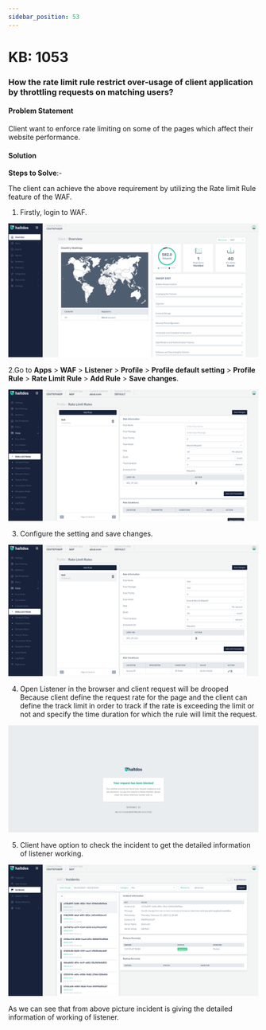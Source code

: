 ```yaml
---
sidebar_position: 53
---
```


# KB: 1053

### **How the rate limit rule restrict over-usage of client application by throttling requests on matching users?**

#### **Problem Statement**

Client want to enforce rate limiting on some of the pages which affect their website performance.

#### **Solution**

**Steps to Solve**:-

The client can achieve the above requirement by utilizing the Rate limit Rule feature of the WAF.

1. Firstly, login to WAF.

![kb-1053](/img/waf/kb/v2/overview_kb_1053_1.png)

2.Go to **Apps** > **WAF** > **Listener** > **Profile** > **Profile default setting** > **Profile Rule** > **Rate Limit  Rule** > **Add Rule** > **Save changes**.

![kb-1053](/img/waf/kb/v2/rate_kb_1053_2.png)

3. Configure the setting and save changes.

![kb-1053](/img/waf/kb/v2/rate_kb_1053_3.png)

4. Open Listener in the browser and client request will be drooped Because client define the request rate for the page and the client can define the track limit in order to track if the rate is exceeding the limit or not and specify the time duration for which the rule will limit the request.

![kb-1053](/img/waf/tutorials/raterulee.png)

5. Client have option to check the incident to get the detailed information of listener working.

![kb-1053](/img/waf/kb/v2/incidents_kb_1053_5.png)

As we can see that from above picture incident is giving the detailed information of working of listener.